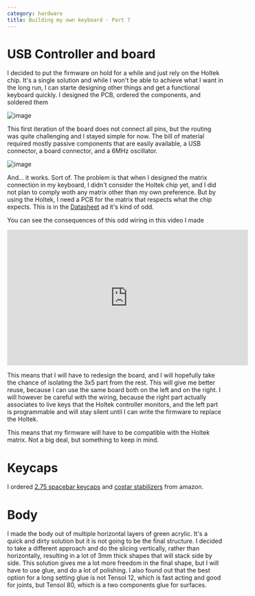 ```yaml
---
category: hardware
title: Building my own keyboard - Part 7
---
```


# USB Controller and board

I decided to put the firmware on hold for a while and just rely on
the Holtek chip. It's a single solution and while I won't be able to achieve
what I want in the long run, I can starte designing other things and get a functional
keyboard quickly. I designed the PCB, ordered the components, and soldered them

![image](https://raw.githubusercontent.com/stefanoborini/keymine/master/pcb/holtek/v1/PCB_holtek-v1_20191115214619.png)

This first iteration of the board does not connect all pins, but the routing was quite challenging and
I stayed simple for now. The bill of material required mostly passive components that are easily
available, a USB connector, a board connector, and a 6MHz oscillator.

![image](https://raw.githubusercontent.com/stefanoborini/keymine/master/pics/20191208_125910.jpg)

And... it works. Sort of. The problem is that when I designed the matrix connection in my keyboard,
I didn't consider the Holtek chip yet, and I did not plan to comply woth any matrix other than my own
preference. But by using the Holtek, I need a PCB for the matrix that respects what the chip expects.
This is in the [Datasheet](http://www.farnell.com/datasheets/79209.pdf) ad it's kind of odd.

You can see the consequences of this odd wiring in this video I made

<iframe width="560" height="315" src="https://www.youtube.com/embed/UdCWe9osWNg" frameborder="0" allow="accelerometer; autoplay; encrypted-media; gyroscope; picture-in-picture" allowfullscreen></iframe>

This means that I will have to redesign the board, and I will hopefully take the chance
of isolating the 3x5 part from the rest. This will give me better reuse, because I can use the
same board both on the left and on the right. I will however be careful with the wiring, because
the right part actually associates to live keys that the Holtek controller monitors, and the left part
is programmable and will stay silent until I can write the firmware to replace the Holtek.

This means that my firmware will have to be compatible with the Holtek matrix.
Not a big deal, but something to keep in mind.

# Keycaps

I ordered [2.75 spacebar keycaps](https://www.amazon.co.uk/gp/product/B07953BXY1/ref=ppx_yo_dt_b_asin_title_o03_s00?ie=UTF8&psc=1) and 
[costar stabilizers](https://www.amazon.co.uk/gp/product/B07K8FFDYJ/ref=ppx_yo_dt_b_asin_title_o03_s00?ie=UTF8&psc=1) from amazon.

# Body

I made the body out of multiple horizontal layers of green acrylic. It's a
quick and dirty solution but it is not going to be the final structure. I
decided to take a different approach and do the slicing vertically, rather than
horizontally, resulting in a lot of 3mm thick shapes that will stack side by side.
This solution gives me a lot more freedom in the final shape, but I will have
to use glue, and do a lot of polishing. I also found out that the best option for a long
setting glue is not Tensol 12, which is fast acting and good for joints, but Tensol 80, 
which is a two components glue for surfaces. 
